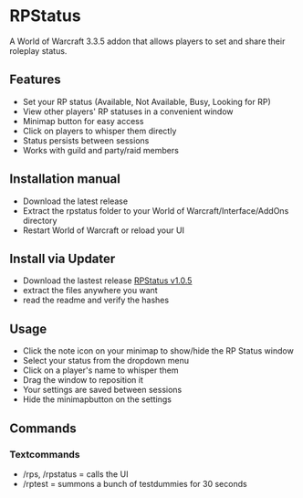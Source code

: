 # RPStatus
A World of Warcraft 3.3.5 addon that allows players to set and share their roleplay status.

## Features
- Set your RP status (Available, Not Available, Busy, Looking for RP)
- View other players' RP statuses in a convenient window
- Minimap button for easy access
- Click on players to whisper them directly
- Status persists between sessions
- Works with guild and party/raid members

## Installation manual

- Download the latest release 
- Extract the rpstatus folder to your World of Warcraft/Interface/AddOns directory
- Restart World of Warcraft or reload your UI

## Install via Updater
- Download the lastest release [RPStatus v1.0.5](https://github.com/codexkeeper/RPStatus/releases/tag/v1.0.5)
- extract the files anywhere you want
- read the readme and verify the hashes

## Usage

- Click the note icon on your minimap to show/hide the RP Status window
- Select your status from the dropdown menu
- Click on a player's name to whisper them
- Drag the window to reposition it
- Your settings are saved between sessions
- Hide the minimapbutton on the settings
  

## Commands
### Textcommands
- /rps, /rpstatus    = calls the UI
- /rptest            = summons a bunch of testdummies for 30 seconds
